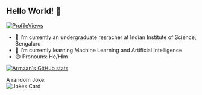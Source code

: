 ## Hello World! 👋
[![ProfileViews](https://komarev.com/ghpvc/?username=Armxyz1&color=green&style=flat)](https://komarev.com/ghpvc/?username=Armxyz1)
<!--
**Armxyz1/Armxyz1** is a ✨ _special_ ✨ repository because its `README.md` (this file) appears on your GitHub profile.

Here are some ideas to get you started: -->

- 🔭 I’m currently an undergraduate resracher at Indian Institute of Science, Bengaluru
- 🌱 I’m currently learning Machine Learning and Artificial Intelligence
- 😄 Pronouns: He/Him

[![Armaan's GitHub stats](https://github-readme-stats.vercel.app/api?username=Armxyz1&show_icons=true&theme=chartreuse-dark&rank_icon=github)](https://github.com/Armxyz1/github-readme-stats)  

A random Joke:  
![Jokes Card](https://readme-jokes.vercel.app/api?hideBorder&theme=merko)
